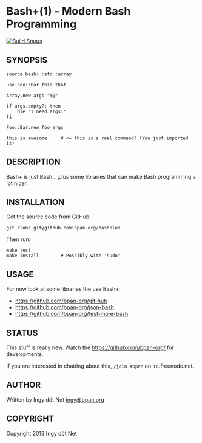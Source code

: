 Bash+(1) - Modern Bash Programming
==================================

[![Build Status](https://travis-ci.org/ingydotnet/bashplus.png?branch=master)](https://travis-ci.org/ingydotnet/bashplus)

## SYNOPSIS

    source bash+ :std :array

    use Foo::Bar this that

    Array.new args "$@"

    if args.empty?; then
        die "I need args!"
    fi

    Foo::Bar.new foo args

    this is awesome     # <= this is a real command! (You just imported it)

## DESCRIPTION

Bash+ is just Bash... *plus* some libraries that can make Bash programming a
lot nicer.

## INSTALLATION

Get the source code from GitHub:

    git clone git@github.com:bpan-org/bashplus

Then run:

    make test
    make install        # Possibly with 'sudo'

## USAGE

For now look at some libraries the use Bash+:

* https://github.com/bpan-org/git-hub
* https://github.com/bpan-org/json-bash
* https://github.com/bpan-org/test-more-bash

## STATUS

This stuff is really new. Watch the https://github.com/bpan-org/ for
developments.

If you are interested in chatting about this, `/join #bpan` on
irc.freenode.net.

## AUTHOR

Written by Ingy döt Net <ingy@bpan.org>

## COPYRIGHT

Copyright 2013 Ingy döt Net
